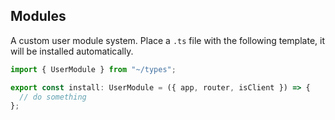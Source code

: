 ## Modules

A custom user module system. Place a `.ts` file with the following template, it will be installed automatically.

```ts
import { UserModule } from "~/types";

export const install: UserModule = ({ app, router, isClient }) => {
  // do something
};
```
